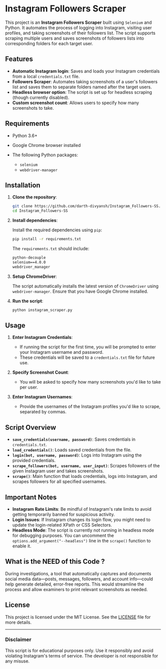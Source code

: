 # Instagram Followers Scraper

This project is an **Instagram Followers Scraper** built using `Selenium` and Python. It automates the process of logging into Instagram, visiting user profiles, and taking screenshots of their followers list. The script supports scraping multiple users and saves screenshots of followers lists into corresponding folders for each target user.

## Features

- **Automatic Instagram login**: Saves and loads your Instagram credentials from a local `credentials.txt` file.
- **Followers Scraper**: Automates taking screenshots of a user's followers list and saves them to separate folders named after the target users.
- **Headless browser option**: The script is set up for headless scraping (though currently disabled).
- **Custom screenshot count**: Allows users to specify how many screenshots to take.

## Requirements

- Python 3.6+
- Google Chrome browser installed
- The following Python packages:

  - `selenium`
  - `webdriver-manager`

## Installation

1. **Clone the repository**:

    ```bash
    git clone https://github.com/darth-divyansh/Instagram_Followers-SS.git
    cd Instagram_Followers-SS

    ```

2. **Install dependencies**:

    Install the required dependencies using `pip`:

    ```bash
    pip install -r requirements.txt
    ```

    The `requirements.txt` should include:
    
    ```txt
    python-decouple
    selenium==4.0.0
    webdriver_manager

    ```

3. **Setup ChromeDriver**:

    The script automatically installs the latest version of `ChromeDriver` using `webdriver-manager`. Ensure that you have Google Chrome installed.

4. **Run the script**:

    ```bash
    python instagram_scraper.py
    ```

## Usage

1. **Enter Instagram Credentials**:

   - If running the script for the first time, you will be prompted to enter your Instagram username and password.
   - These credentials will be saved to a `credentials.txt` file for future use.

2. **Specify Screenshot Count**:

   - You will be asked to specify how many screenshots you'd like to take per user.

3. **Enter Instagram Usernames**:

   - Provide the usernames of the Instagram profiles you'd like to scrape, separated by commas.

## Script Overview

- **`save_credentials(username, password)`**: Saves credentials in `credentials.txt`.
- **`load_credentials()`**: Loads saved credentials from the file.
- **`login(bot, username, password)`**: Logs into Instagram using the provided credentials.
- **`scrape_followers(bot, username, user_input)`**: Scrapes followers of the given Instagram user and takes screenshots.
- **`scrape()`**: Main function that loads credentials, logs into Instagram, and scrapes followers for all specified usernames.

## Important Notes

- **Instagram Rate Limits**: Be mindful of Instagram's rate limits to avoid getting temporarily banned for suspicious activity.
- **Login Issues**: If Instagram changes its login flow, you might need to update the login-related XPath or CSS Selectors.
- **Headless Mode**: The script is currently not running in headless mode for debugging purposes. You can uncomment the `options.add_argument("--headless")` line in the `scrape()` function to enable it.

## What is the NEED of this Code ?

During investigations, a tool that automatically captures and documents social media data—posts, messages, followers, and account info—could help generate detailed, error-free reports. This would streamline the process and allow examiners to print relevant screenshots as needed.


## License

This project is licensed under the MIT License. See the [LICENSE](LICENSE) file for more details.

---

### Disclaimer

This script is for educational purposes only. Use it responsibly and avoid violating Instagram's terms of service. The developer is not responsible for any misuse.
